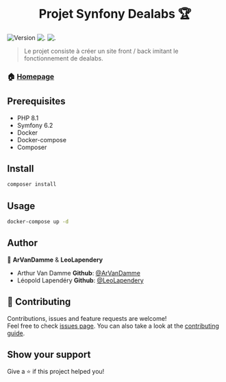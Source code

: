 <h1 align="center">Projet Synfony Dealabs 🏆</h1>
<p>
  <img alt="Version" src="https://img.shields.io/badge/version-1.0.0-blue.svg?cacheSeconds=2592000" />
  <img src="https://img.shields.io/badge/ PHP -8.1-purple.svg"  alt="."/>
  <img src="https://img.shields.io/badge/synfony-6.2-black.svg"  alt="."/>
</p>

> Le projet consiste à créer un site front / back imitant le fonctionnement de dealabs.

### 🏠 [Homepage](https://github.com/sainteTrinity/PHP_Dealabs_LAPENDERY_VANDAMME)

## Prerequisites

- PHP 8.1
- Symfony 6.2
- Docker
- Docker-compose
- Composer

## Install

```sh
composer install
```

## Usage

```sh
docker-compose up -d
```

## Author

👤 **ArVanDamme**
& **LeoLapendery**


* Arthur Van Damme **Github**: [@ArVanDamme](https://github.com/ArVanDamme)
* Léopold Lapendéry **Github**: [@LeoLapendery](https://github.com/LeoLapendery)

## 🤝 Contributing

Contributions, issues and feature requests are welcome!<br />Feel free to check [issues page](https://github.com/ZartaX0O3/discord-bde-v2/issues). You can also take a look at the [contributing guide](https://github.com/ZartaX0O3/discord-bde-v4/blob/master/CONTRIBUTING.md).

## Show your support

Give a ⭐️ if this project helped you!
